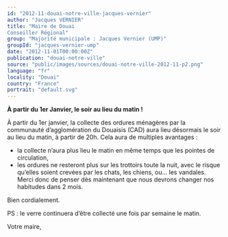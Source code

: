 ```yaml
---
id: "2012-11-douai-notre-ville-jacques-vernier"
author: "Jacques VERNIER"
title: "Maire de Douai
Conseiller Régional"
group: "Majorité municipale : Jacques Vernier (UMP)"
groupId: "jacques-vernier-ump"
date: "2012-11-01T00:00:00Z"
publication: "douai-notre-ville"
source: "public/images/sources/douai-notre-ville-2012-11-p2.png"
language: "fr"
locality: "Douai"
country: "France"
portrait: "default.svg"
---
```


**À partir du 1er Janvier, le soir au lieu du matin !**

À partir du 1er janvier, la collecte des ordures ménagères par la communauté d’agglomération du Douaisis (CAD) aura lieu désormais le soir au lieu du matin, à partir de 20h. Cela aura de multiples avantages :
- la collecte n’aura plus lieu le matin en même temps que les pointes de circulation,
- les ordures ne resteront plus sur les trottoirs toute la nuit, avec le risque qu’elles soient crevées par les chats, les chiens, ou... les vandales. Merci donc de penser dès maintenant que nous devrons changer nos habitudes dans 2 mois.

Bien cordialement.

PS : le verre continuera d’être collecté une fois par semaine le matin.

Votre maire,
